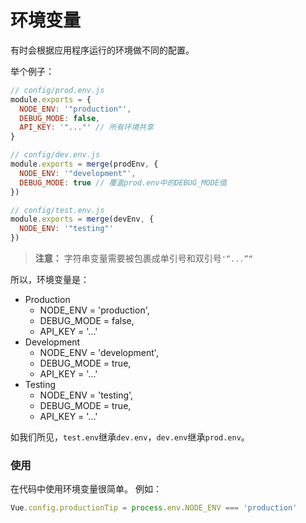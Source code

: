 # 环境变量

有时会根据应用程序运行的环境做不同的配置。

举个例子：

```js
// config/prod.env.js
module.exports = {
  NODE_ENV: '"production"',
  DEBUG_MODE: false,
  API_KEY: '"..."' // 所有环境共享
}

// config/dev.env.js
module.exports = merge(prodEnv, {
  NODE_ENV: '"development"',
  DEBUG_MODE: true // 覆盖prod.env中的DEBUG_MODE值
})

// config/test.env.js
module.exports = merge(devEnv, {
  NODE_ENV: '"testing"'
})
```

> **注意：** 字符串变量需要被包裹成单引号和双引号`'“...”“`

所以，环境变量是：
- Production
    - NODE_ENV   = 'production',
    - DEBUG_MODE = false,
    - API_KEY    = '...'
- Development
    - NODE_ENV   = 'development',
    - DEBUG_MODE = true,
    - API_KEY    = '...'
- Testing
    - NODE_ENV   = 'testing',
    - DEBUG_MODE = true,
    - API_KEY    = '...'

如我们所见，`test.env`继承`dev.env`，`dev.env`继承`prod.env`。

### 使用

在代码中使用环境变量很简单。 例如：

```js
Vue.config.productionTip = process.env.NODE_ENV === 'production'
```
